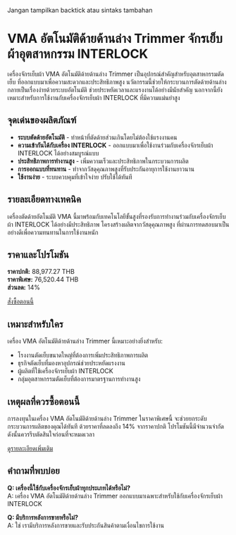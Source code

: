 Jangan tampilkan backtick atau sintaks tambahan

# VMA อัตโนมัติด้ายด้านล่าง Trimmer จักรเย็บผ้าอุตสาหกรรม INTERLOCK

เครื่องจักรเย็บผ้า VMA อัตโนมัติด้ายด้านล่าง Trimmer เป็นอุปกรณ์สำคัญสำหรับอุตสาหกรรมตัดเย็บ ที่ออกแบบมาเพื่อความสะดวกและประสิทธิภาพสูง นวัตกรรมนี้ช่วยให้กระบวนการตัดด้ายด้านล่างกลายเป็นเรื่องง่ายด้วยระบบอัตโนมัติ ช่วยประหยัดเวลาและแรงงานได้อย่างมีนัยสำคัญ นอกจากนี้ยังเหมาะสำหรับการใช้งานกับเครื่องจักรเย็บผ้า INTERLOCK ที่มีความแม่นยำสูง

<h2>จุดเด่นของผลิตภัณฑ์</h2>

- **ระบบตัดด้ายอัตโนมัติ** - ทำหน้าที่ตัดด้ายส่วนเกินโดยไม่ต้องใช้แรงงานคน
- **ความเข้ากันได้กับเครื่อง INTERLOCK** - ออกแบบมาเพื่อใช้งานร่วมกับเครื่องจักรเย็บผ้า INTERLOCK ได้อย่างสมบูรณ์แบบ
- **ประสิทธิภาพการทำงานสูง** - เพิ่มความเร็วและประสิทธิภาพในกระบวนการผลิต
- **การออกแบบที่ทนทาน** - ทำจากวัสดุคุณภาพสูงที่รับประกันอายุการใช้งานยาวนาน
- **ใช้งานง่าย** - ระบบควบคุมที่เข้าใจง่าย ปรับใช้ได้ทันที

<h2>รายละเอียดทางเทคนิค</h2>

เครื่องตัดด้ายอัตโนมัติ VMA นี้มาพร้อมกับเทคโนโลยีขั้นสูงที่รองรับการทำงานร่วมกับเครื่องจักรเย็บผ้า INTERLOCK ได้อย่างมีประสิทธิภาพ โครงสร้างผลิตจากวัสดุคุณภาพสูง ที่ผ่านการทดสอบมาเป็นอย่างดีเพื่อความทนทานในการใช้งานหนัก

<h2>ราคาและโปรโมชัน</h2>

**ราคาปกติ:** 88,977.27 THB  
**ราคาพิเศษ:** 76,520.44 THB  
**ส่วนลด:** 14%  

<div class="flex justify-center my-2">
  <a href="https://buy.csgad.com/oF4S6ak" rel="nofollow sponsored" target="_blank" class="py-2 px-4 rounded-md text-white font-semibold bg-gradient-to-r from-[#f73c22] to-[#ff7b48]">สั่งซื้อตอนนี้</a>
</div>

<h2>เหมาะสำหรับใคร</h2>

เครื่อง VMA อัตโนมัติด้ายด้านล่าง Trimmer นี้เหมาะอย่างยิ่งสำหรับ:
- โรงงานตัดเย็บขนาดใหญ่ที่ต้องการเพิ่มประสิทธิภาพการผลิต
- ธุรกิจตัดเย็บที่มองหาอุปกรณ์ช่วยประหยัดแรงงาน
- ผู้ผลิตที่ใช้เครื่องจักรเย็บผ้า INTERLOCK
- กลุ่มอุตสาหกรรมตัดเย็บที่ต้องการมาตรฐานการทำงานสูง

<h2>เหตุผลที่ควรซื้อตอนนี้</h2>

การลงทุนในเครื่อง VMA อัตโนมัติด้ายด้านล่าง Trimmer ในราคาพิเศษนี้ จะช่วยยกระดับกระบวนการผลิตของคุณได้ทันที ด้วยราคาที่ลดลงถึง 14% จากราคาปกติ โปรโมชันนี้มีจำนวนจำกัด ดังนั้นควรรีบตัดสินใจก่อนที่จะหมดเวลา

<div class="flex justify-center my-2">
  <a href="https://buy.csgad.com/oF4S6ak" rel="nofollow sponsored" target="_blank" class="py-2 px-4 rounded-md text-white font-semibold bg-gradient-to-r from-[#f73c22] to-[#ff7b48]">ดูรายละเอียดเพิ่มเติม</a>
</div>

<h2>คำถามที่พบบ่อย</h2>

**Q: เครื่องนี้ใช้กับเครื่องจักรเย็บผ้าทุกประเภทได้หรือไม่?**  
A: เครื่อง VMA อัตโนมัติด้ายด้านล่าง Trimmer ออกแบบมาเฉพาะสำหรับใช้กับเครื่องจักรเย็บผ้า INTERLOCK

**Q: มีบริการหลังการขายหรือไม่?**  
A: ใช่ เรามีบริการหลังการขายและรับประกันสินค้าตามเงื่อนไขการใช้งาน